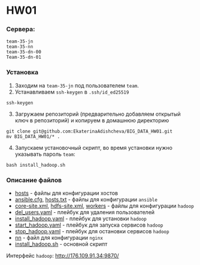 # HW01
### Сервера:
```
team-35-jn
team-35-nn
team-35-dn-00
Team-35-dn-01
```

### Установка
1. Заходим на ```team-35-jn``` под пользователем ```team```.
2. Устанавливаем ```ssh-keygen``` в ```.ssh/id_ed25519```
```
ssh-keygen
```

3. Загружаем репозиторий (предварительно добавляем открытый ключ в репозиторий) и копируем в домашнюю директорию
```
git clone git@github.com:EkaterinaAdishcheva/BIG_DATA_HW01.git
mv BIG_DATA_HW01/* .
```            

4. Запускаем установочный скрипт, во время установки нужно указывать пароль ```team```:
```
bash install_hadoop.sh
```
### Описание файлов
* [hosts](hosts) - файлы для конфигурации хостов
* [ansible.cfg](ansible.cfg), [hosts.txt](hosts.txt) - файлы для конфигурации ```ansible```
* [core-site.xml](core-site.xml), [hdfs-site.xml](hdfs-site.xml), [workers](workers) - файлы для конфигурации ```hadoop```
* [del_users.yaml](del_users.yaml) - плейбук для удаления пользователей
* [install_hadoop.yaml](install_hadoop.yaml) - плейбук для установки ```hadoop```
* [start_hadoop.yaml](start_hadoop.yaml) - плейбук для запуска сервисов ```hadoop```
* [stop_hadoop.yaml](stop_hadoop.yaml) - плейбук для остановки сервисов ```hadoop```
* [nn](nn) - файл для конфигурации ```nginx```
* [install_hadoop.sh](install_hadoop.sh) - основной скрипт

Интерфейс ```hadoop```: http://176.109.91.34:9870/

